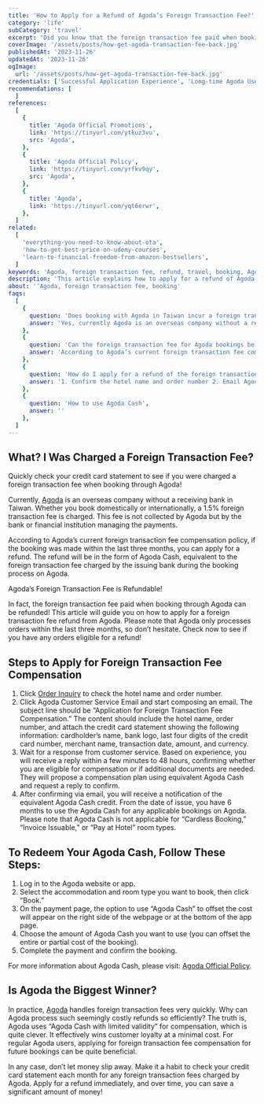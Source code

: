 ```yaml
---
title: 'How to Apply for a Refund of Agoda’s Foreign Transaction Fee?'
category: 'life'
subCategory: 'travel'
excerpt: "Did you know that the foreign transaction fee paid when booking through Agoda can be refunded? This article will guide you on how to apply for a refund of Agoda’s foreign transaction fee."
coverImage: '/assets/posts/how-get-agoda-transaction-fee-back.jpg'
publishedAt: '2023-11-26'
updatedAt: '2023-11-26'
ogImage:
  url: '/assets/posts/how-get-agoda-transaction-fee-back.jpg'
credentials: ['Successful Application Experience', 'Long-time Agoda User', 'Travel Expert']
recommendations: [
  ]
references:
  [
    {
      title: 'Agoda Official Promotions',
      link: 'https://tinyurl.com/ytkuz3vu',
      src: 'Agoda',
    },
    {
      title: 'Agoda Official Policy',
      link: 'https://tinyurl.com/yrfkv9qy',
      src: 'Agoda',
    },
    {
      title: 'Agoda',
      link: 'https://tinyurl.com/yqt6erwr',
    },
  ]
related:
  [
    'everything-you-need-to-know-about-ota',
    'how-to-get-best-price-on-udemy-courses',
    'learn-to-financial-freedom-from-amazon-bestsellers',
  ]
keywords: 'Agoda, foreign transaction fee, refund, travel, booking, Agoda Cash'
description: 'This article explains how to apply for a refund of Agoda’s foreign transaction fee.'
about: '‘Agoda, foreign transaction fee, booking'
faqs:
  [
    {
      question: 'Does booking with Agoda in Taiwan incur a foreign transaction fee?',
      answer: 'Yes, currently Agoda is an overseas company without a receiving bank in Taiwan. Whether you book domestically or internationally through Agoda, a 1.5% foreign transaction fee is charged. This fee is not collected by Agoda but by the bank or financial institution managing the payments.'
    },
    {
      question: 'Can the foreign transaction fee for Agoda bookings be refunded?',
      answer: 'According to Agoda’s current foreign transaction fee compensation policy, if the booking was made within the last three months, you can apply for a refund. The refund will be in the form of A-Cash, equivalent to the foreign transaction fee charged by the issuing bank during the booking process on Agoda.'
    },
    {
      question: 'How do I apply for a refund of the foreign transaction fee for an Agoda booking?',
      answer: '1. Confirm the hotel name and order number 2. Email Agoda customer service with the subject “Application for Foreign Transaction Fee Compensation”. The email should include the hotel name, order number, and attach a credit card statement showing the following information: cardholder’s name, bank logo, last four digits of the credit card number, merchant name, transaction date, amount, and currency. 3. Wait for a response from customer service. Based on experience, you will receive a reply within a few minutes to 48 hours, confirming whether you are eligible for compensation or if additional documents are needed. They will propose a compensation plan using equivalent A-Cash and request a reply to confirm. 4. After confirming via email, you will receive a notification of the equivalent A-Cash credit. From the date of issue, you have 6 months to use the A-Cash for any applicable bookings on Agoda.'
    },
    {
      question: 'How to use Agoda Cash',
      answer: ''
    },
  ]
---
```


## What? I Was Charged a Foreign Transaction Fee?

Quickly check your credit card statement to see if you were charged a foreign transaction fee when booking through Agoda!

Currently, [Agoda](https://tinyurl.com/yqt6erwr "affiliate") is an overseas company without a receiving bank in Taiwan. Whether you book domestically or internationally, a 1.5% foreign transaction fee is charged. This fee is not collected by Agoda but by the bank or financial institution managing the payments.

According to Agoda’s current foreign transaction fee compensation policy, if the booking was made within the last three months, you can apply for a refund. The refund will be in the form of Agoda Cash, equivalent to the foreign transaction fee charged by the issuing bank during the booking process on Agoda.

Agoda’s Foreign Transaction Fee is Refundable!

In fact, the foreign transaction fee paid when booking through Agoda can be refunded! This article will guide you on how to apply for a foreign transaction fee refund from Agoda. Please note that Agoda only processes orders within the last three months, so don’t hesitate. Check now to see if you have any orders eligible for a refund!


## Steps to Apply for Foreign Transaction Fee Compensation

1. Click [Order Inquiry](https://tinyurl.com/yqm3msm6 "affiliate") to check the hotel name and order number.
2. Click Agoda Customer Service Email and start composing an email. The subject line should be “Application for Foreign Transaction Fee Compensation.” The content should include the hotel name, order number, and attach the credit card statement showing the following information: cardholder’s name, bank logo, last four digits of the credit card number, merchant name, transaction date, amount, and currency.
3. Wait for a response from customer service. Based on experience, you will receive a reply within a few minutes to 48 hours, confirming whether you are eligible for compensation or if additional documents are needed. They will propose a compensation plan using equivalent Agoda Cash and request a reply to confirm.
4. After confirming via email, you will receive a notification of the equivalent Agoda Cash credit. From the date of issue, you have 6 months to use the Agoda Cash for any applicable bookings on Agoda. Please note that Agoda Cash is not applicable for “Cardless Booking,” “Invoice Issuable,” or “Pay at Hotel” room types.

## To Redeem Your Agoda Cash, Follow These Steps:

1. Log in to the Agoda website or app.
2. Select the accommodation and room type you want to book, then click “Book.”
3. On the payment page, the option to use “Agoda Cash” to offset the cost will appear on the right side of the webpage or at the bottom of the app page.
4. Choose the amount of Agoda Cash you want to use (you can offset the entire or partial cost of the booking).
5. Complete the payment and confirm the booking.

For more information about Agoda Cash, please visit: [Agoda Official Policy](https://tinyurl.com/yrfkv9qy "affiliate").

## Is Agoda the Biggest Winner?

In practice, [Agoda](https://tinyurl.com/yqt6erwr "affiliate") handles foreign transaction fees very quickly. Why can Agoda process such seemingly costly refunds so efficiently? The truth is, Agoda uses “Agoda Cash with limited validity” for compensation, which is quite clever. It effectively wins customer loyalty at a minimal cost. For regular Agoda users, applying for foreign transaction fee compensation for future bookings can be quite beneficial.

In any case, don’t let money slip away. Make it a habit to check your credit card statement each month for any foreign transaction fees charged by Agoda. Apply for a refund immediately, and over time, you can save a significant amount of money!
